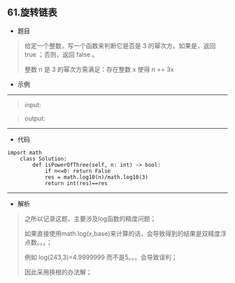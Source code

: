 61.旋转链表
----------
 - 题目
>给定一个整数，写一个函数来判断它是否是 3 的幂次方。如果是，返回 true ；否则，返回 false 。
>
 > 整数 n 是 3 的幂次方需满足：存在整数 x 使得 n == 3x

 - 示例
 ----------
>input: 

> output: 
 ----------
 - 代码
 >
>
    import math
        class Solution:
            def isPowerOfThree(self, n: int) -> bool:
                if n<=0: return False
                res = math.log10(n)/math.log10(3)
                return int(res)==res
 ----------
 - 解析
 >
> 之所以记录这题，主要涉及log函数的精度问题；
>
> 如果直接使用math.log(x,base)来计算的话，会导致得到的结果是双精度浮点数。。。；
>
> 例如 log(243,3)=4.9999999 而不是5。。。会导致误判；
>
> 因此采用换根的办法解；
>